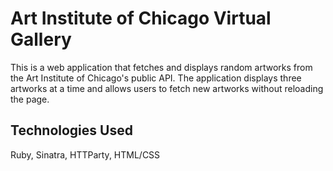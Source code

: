 # Art Institute of Chicago Virtual Gallery

This is a  web application that fetches and displays random artworks from the Art Institute of Chicago's public API. The application displays three artworks at a time and allows users to fetch new artworks without reloading the page.

## Technologies Used

 Ruby, Sinatra, HTTParty, HTML/CSS
